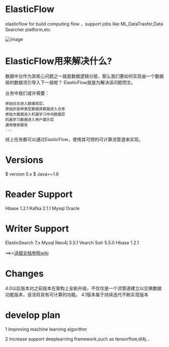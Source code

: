 # ElasticFlow
elasticflow for build computing flow ，support jobs like ML,DataTrasfer,Data Searcher platform,etc

![image](https://github.com/springwings/elasticflow/blob/master/architecture.jpg)


# ElasticFlow用来解决什么?

数据中台作为其核心问题之一就是数据逻辑分层，那么我们要如何实现由一个数据层的数据流引导入下一层呢？
ElasticFlow就是为解决该问题而生。



业务中我们或许需要：

	原始日志进入数据库层，
	原始的各种类型数据库数据进入仓库
	原始大数据进入机器学习中间数据层
	机器学习数据进入用户展示层
	通用搜索服务
	...
综上任务都可以通过ElasticFlow，使用其可控的可计算流管道来实现。

# Versions
$ version 5.x
$ Java>=1.8


# Reader Support
Hbase 1.2.1
Kafka 2.1.1
Mysql
Oracle

# Writer Support
ElasticSearch 7.x
Mysql
Neo4j 3.5.1
Vearch
Solr 5.5.0
Hbase 1.2.1

==>>[详细文档参照wiki](https://github.com/springwings/elasticflow/wiki)  

# Changes
4.0以后版本对之前版本在架构上全新升级，不仅仅是一个流管道建立以交换数据功能版本，该流将具有可计算的功能。
4.1版本属于持续迭代不断实现版本


# develop plan

1 Improving machine learning algorithm

2 Increase support deeplearning framework,such as tensorflow,dl4j...
